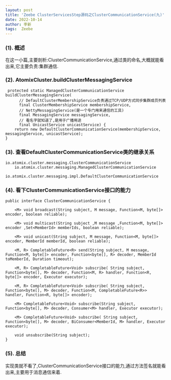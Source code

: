 ```yaml
---
layout: post
title: 'Zeebe ClusterServicesStep源码之ClusterCommunicationService(九)' 
date: 2022-10-14
author: 李新
tags:  Zeebe
---
```


### (1). 概述
在这一小篇,主要剖析:ClusterCommunicationService,通过类的命名,大概就能看出来,它主要负责:集群通信.  

### (2). AtomixCluster.buildClusterMessagingService
```
 protected static ManagedClusterCommunicationService buildClusterMessagingService(
      // DefaultClusterMembershipService负责通过TCP/UDP方式同步集群成员列表
      final ClusterMembershipService membershipService,
	  // NettyMessagingService(是一个专门用来通信的工具)
      final MessagingService messagingService,
	  // 看名字就知道了,是用于广播用途
      final UnicastService unicastService) {
    return new DefaultClusterCommunicationService(membershipService, messagingService, unicastService);
}
```
### (3). 查看DefaultClusterCommunicationService类的继承关系
```
io.atomix.cluster.messaging.ClusterCommunicationService
    io.atomix.cluster.messaging.ManagedClusterCommunicationService
	  io.atomix.cluster.messaging.impl.DefaultClusterCommunicationService
```

### (4). 看下ClusterCommunicationService接口的能力
```
public interface ClusterCommunicationService {
	
	<M> void broadcast(String subject, M message, Function<M, byte[]> encoder, boolean reliable);
	
	<M> void multicast(String subject ,M message ,Function<M, byte[]> encoder ,Set<MemberId> memberIds, boolean reliable);
	
	<M> void unicast(String subject, M message, Function<M, byte[]> encoder, MemberId memberId, boolean reliable);
	
	<M, R> CompletableFuture<R> send(String subject, M message, Function<M, byte[]> encoder, Function<byte[], R> decoder, MemberId toMemberId, Duration timeout);
	
	<M, R> CompletableFuture<Void> subscribe( String subject, Function<byte[], M> decoder, Function<M, R> handler, Function<R, byte[]> encoder, Executor executor);
	
	<M, R> CompletableFuture<Void> subscribe( String subject, Function<byte[], M> decoder, Function<M, CompletableFuture<R>> handler, Function<R, byte[]> encoder);
    
	<M> CompletableFuture<Void> subscribe(String subject, Function<byte[], M> decoder, Consumer<M> handler, Executor executor);
	
	<M> CompletableFuture<Void> subscribe( String subject, Function<byte[], M> decoder, BiConsumer<MemberId, M> handler, Executor executor);
	
	void unsubscribe(String subject);
}	
```
### (5). 总结
实现类就不看了,ClusterCommunicationService接口的能力,通过方法签名就能看出来,主要用于消息通信来着.  